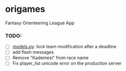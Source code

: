 # origames
Fantasy Orienteering League App

### TODO:
- [ ] [models.py](league/models.py): lock team modification after a deadline
- [ ] add flash messages
- [ ] Remove "Kademesi" from race name
- [ ] Fix player_list unicode error on the production server
